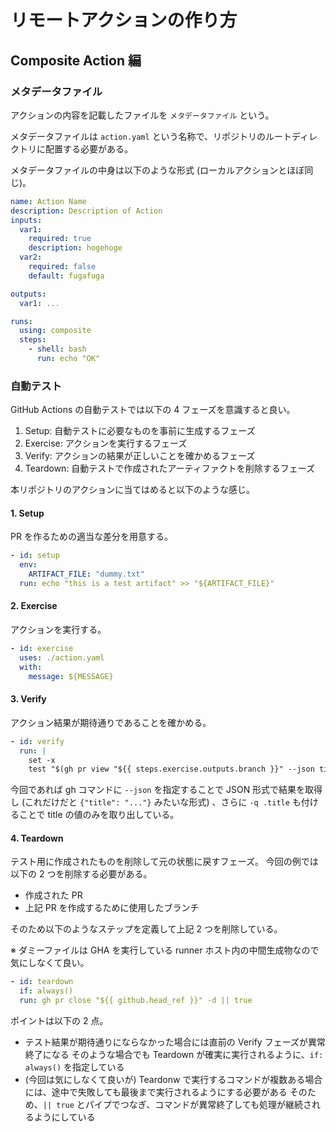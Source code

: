 # リモートアクションの作り方

## Composite Action 編

### メタデータファイル

アクションの内容を記載したファイルを `メタデータファイル` という。

メタデータファイルは `action.yaml` という名称で、リポジトリのルートディレクトリに配置する必要がある。

メタデータファイルの中身は以下のような形式 (ローカルアクションとほぼ同じ)。

```yaml
name: Action Name
description: Description of Action
inputs:
  var1:
    required: true
    description: hogehoge
  var2:
    required: false
    default: fugafuga

outputs:
  var1: ...

runs:
  using: composite
  steps:
    - shell: bash
      run: echo "OK"
```

### 自動テスト

GitHub Actions の自動テストでは以下の 4 フェーズを意識すると良い。

1. Setup: 自動テストに必要なものを事前に生成するフェーズ
1. Exercise: アクションを実行するフェーズ
1. Verify: アクションの結果が正しいことを確かめるフェーズ
1. Teardown: 自動テストで作成されたアーティファクトを削除するフェーズ

本リポジトリのアクションに当てはめると以下のような感じ。

#### 1. Setup

PR を作るための適当な差分を用意する。

```yaml
- id: setup
  env:
    ARTIFACT_FILE: "dummy.txt"
  run: echo "this is a test artifact" >> "${ARTIFACT_FILE}"
```

#### 2. Exercise

アクションを実行する。

```yaml
- id: exercise
  uses: ./action.yaml
  with:
    message: ${MESSAGE}
```

#### 3. Verify

アクション結果が期待通りであることを確かめる。

```yaml
- id: verify
  run: |
    set -x
    test "$(gh pr view "${{ steps.exercise.outputs.branch }}" --json title -q .title)" = "${MESSAGE}"
```

今回であれば gh コマンドに `--json` を指定することで JSON 形式で結果を取得し (これだけだと `{"title": "..."}` みたいな形式) 、さらに `-q .title` も付けることで title の値のみを取り出している。

#### 4. Teardown

テスト用に作成されたものを削除して元の状態に戻すフェーズ。
今回の例では以下の 2 つを削除する必要がある。

- 作成された PR
- 上記 PR を作成するために使用したブランチ

そのため以下のようなステップを定義して上記 2 つを削除している。

※ ダミーファイルは GHA を実行している runner ホスト内の中間生成物なので気にしなくて良い。

```yaml
- id: teardown
  if: always()
  run: gh pr close "${{ github.head_ref }}" -d || true
```

ポイントは以下の 2 点。

- テスト結果が期待通りにならなかった場合には直前の Verify フェーズが異常終了になる
  そのような場合でも Teardown が確実に実行されるように、`if: always()` を指定している
- (今回は気にしなくて良いが) Teardonw で実行するコマンドが複数ある場合には、途中で失敗しても最後まで実行されるようにする必要がある
  そのため、`|| true` とパイプでつなぎ、コマンドが異常終了しても処理が継続されるようにしている

